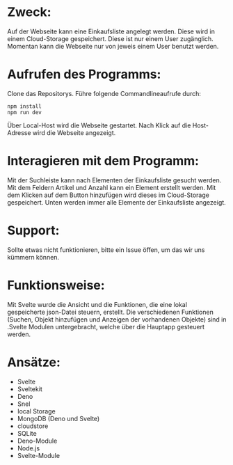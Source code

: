 # Zweck:
Auf der Webseite kann eine Einkaufsliste angelegt werden.
Diese wird in einem Cloud-Storage gespeichert.
Diese ist nur einem User zugänglich.
Momentan kann die Webseite nur von jeweis einem User benutzt werden.

# Aufrufen des Programms:
Clone das Repositorys.
Führe folgende Commandlineaufrufe durch:
```batch
npm install
npm run dev
```
Über Local-Host wird die Webseite gestartet.
Nach Klick auf die Host-Adresse wird die Webseite angezeigt.

# Interagieren mit dem Programm:
Mit der Suchleiste kann nach Elementen der Einkaufsliste gesucht werden.
Mit dem Feldern Artikel und Anzahl kann ein Element erstellt werden.
Mit dem Klicken auf dem Button hinzufügen wird dieses im Cloud-Storage gespeichert.
Unten werden immer alle Elemente der Einkaufsliste angezeigt.

# Support:
Sollte etwas nicht funktionieren, bitte ein Issue öffen,
um das wir uns kümmern können.

# Funktionsweise:
Mit Svelte wurde die Ansicht und die Funktionen, die eine lokal gespeicherte json-Datei steuern, erstellt.
Die verschiedenen Funktionen (Suchen, Objekt hinzufügen und Anzeigen der vorhandenen Objekte) sind in .Svelte Modulen untergebracht, welche über die Hauptapp gesteuert werden.

# Ansätze:
- Svelte
- Sveltekit
- Deno
- Snel
- local Storage
- MongoDB (Deno und Svelte)
- cloudstore
- SQLite
- Deno-Module
- Node.js
- Svelte-Module
